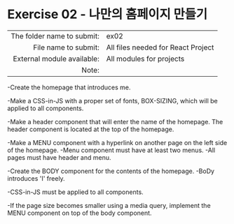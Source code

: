 # Exercise 02 - 나만의 홈페이지 만들기

| | |
| -------------------: | --------------- |
| The folder name to submit: | ex02 |
| File name to submit: | All files needed for React Project |
| External module available: | All modules for projects |
| Note: | |

-Create the homepage that introduces me.

-Make a CSS-in-JS with a proper set of fonts, BOX-SIZING, which will be applied to all components.

-Make a header component that will enter the name of the homepage.
The header component is located at the top of the homepage.

-Make a MENU component with a hyperlink on another page on the left side of the homepage.
-Menu component must have at least two menus.
-All pages must have header and menu.

-Create the BODY component for the contents of the homepage.
-BoDy introduces 'I' freely.

-CSS-in-JS must be applied to all components.

-If the page size becomes smaller using a media query, implement the MENU component on top of the body component.
